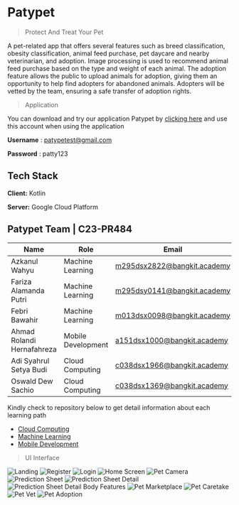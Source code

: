 # Patypet
> Protect And Treat Your Pet

A pet-related app that offers several features such as breed classification, obesity classification, animal feed purchase, pet daycare and nearby veterinarian, and adoption. Image processing is used to recommend animal feed purchase based on the type and weight of each animal. The adoption feature allows the public to upload animals for adoption, giving them an opportunity to help find adopters for abandoned animals. Adopters will be vetted by the team, ensuring a safe transfer of adoption rights.

> Application

You can download and try our application Patypet by [clicking here](https://github.com/patypet-capstone/mobiledev/releases/tag/v0.3.0-alpha) and use this account when using the application

**Username** : patypetest@gmail.com

**Password** : patty123



## Tech Stack

**Client:** Kotlin

**Server:** Google Cloud Platform


## Patypet Team | C23-PR484
| Name | Role | Email | GitHub | 
| --- | --- | --- | --- |
| Azkanul Wahyu | Machine Learning | m295dsx2822@bangkit.academy | [@azkanwhy](https://github.com/azkanwhy) |
| Fariza Alamanda Putri | Machine Learning | m295dsy0141@bangkit.academy | [@alamandaputri](https://github.com/alamandaputri) |
| Febri Bawahir | Machine Learning | m013dsx0098@bangkit.academy | [@bawahirfebri](https://github.com/bawahirfebri)|
| Ahmad Rolandi Hernafahreza | Mobile Development | a151dsx1000@bangkit.academy | [@ahmrh](https://www.github.com/ahmrh) |
| Adi Syahrul Setya Budi | Cloud Computing | c038dsx1966@bangkit.academy | [@AdiSyahrul](https://github.com/AdiSyahrul) |
| Oswald Dew Sachio | Cloud Computing | c038dsx1369@bangkit.academy | [@swalddy](https://github.com/swalddy) |


Kindly check to repository below to get detail information about each learning path
 - [Cloud Computing](https://github.com/patypet-capstone/cloudcomputing)
 - [Machine Learning](https://github.com/patypet-capstone/machinelearning)
 - [Mobile Development](https://github.com/patypet-capstone/mobiledev)

> UI Interface

![Landing](https://github.com/patypet-capstone/.github/blob/main/profile/ui-interfaces/Landing.jpg?raw=true "Landing")
![Register](https://github.com/patypet-capstone/.github/blob/main/profile/ui-interfaces/Register.jpg?raw=true "Register")
![Login](https://github.com/patypet-capstone/.github/blob/main/profile/ui-interfaces/Login.jpg?raw=true "Login")
![Home Screen](https://github.com/patypet-capstone/.github/blob/main/profile/ui-interfaces/Home%20Screen.jpg?raw=true "Home Screen")
![Pet Camera](https://github.com/patypet-capstone/.github/blob/main/profile/ui-interfaces/Pet%20Camera.jpg?raw=true "Pet Camera")
![Prediction Sheet](https://github.com/patypet-capstone/.github/blob/main/profile/ui-interfaces/Prediction%20Sheet.jpg?raw=true "Prediction Sheet")
![Prediction Sheet Detail](https://github.com/patypet-capstone/.github/blob/main/profile/ui-interfaces/Prediction%20Sheet%20Detailed.jpg?raw=true "Prediction Sheet Detail")
![Prediction Sheet Detail Body Features](https://github.com/patypet-capstone/.github/blob/main/profile/ui-interfaces/Prediction%20Sheet%20Detailed%20-%20Body%20Features.jpg?raw=true "Prediction Sheet Detail Body Features")
![Pet Marketplace](https://github.com/patypet-capstone/.github/blob/main/profile/ui-interfaces/Pet%20Marketplace.jpg?raw=true "Pet Marketplace")
![Pet Caretake](https://github.com/patypet-capstone/.github/blob/main/profile/ui-interfaces/Pet%20Caretake.jpg?raw=true "Pet Caretake")
![Pet Vet](https://github.com/patypet-capstone/.github/blob/main/profile/ui-interfaces/Pet%20Vet.jpg?raw=true "Pet Vet")
![Pet Adoption](https://github.com/patypet-capstone/.github/blob/main/profile/ui-interfaces/Pet%20Adoption.jpg?raw=true "Pet Adoption")



